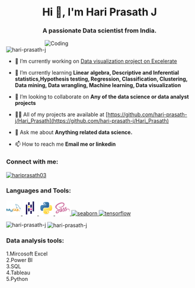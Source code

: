 <h1 align="center">Hi 👋, I'm Hari Prasath J</h1>
<h3 align="center">A passionate Data scientist from India.</h3>

<img align="right" alt="Coding" width="400" src="https://intellipaat.com/blog/wp-content/uploads/2015/07/Big-Data.gif">

<p align="left"> <img src="https://komarev.com/ghpvc/?username=hari-prasath-j&label=Profile%20views&color=0e75b6&style=flat" alt="hari-prasath-j" /> </p>

- 🔭 I’m currently working on [Data visualization project on Excelerate](https://experience.4excelerate.org/projects/external?category=Internship&page=1&tab=0&pageSize=6)

- 🌱 I’m currently learning **Linear algebra, Descriptive and Inferential statistics,Hypothesis testing, Regression, Classification, Clustering, Data mining, Data wrangling, Machine learning, Data visualization**

- 👯 I’m looking to collaborate on **Any of the data science or data analyst projects**

- 👨‍💻 All of my projects are available at [https://github.com/hari-prasath-j/Hari_Prasath](https://github.com/hari-prasath-j/Hari_Prasath)

- 💬 Ask me about **Anything related data science.**

- 📫 How to reach me **Email me or linkedin**

<h3 align="left">Connect with me:</h3>
<p align="left">
<a href="https://linkedin.com/in/hariprasath03" target="blank"><img align="center" src="https://raw.githubusercontent.com/rahuldkjain/github-profile-readme-generator/master/src/images/icons/Social/linked-in-alt.svg" alt="hariprasath03" height="30" width="40" /></a>
</p>

<h3 align="left">Languages and Tools:</h3>
<p align="left"> <a href="https://www.mysql.com/" target="_blank" rel="noreferrer"> <img src="https://raw.githubusercontent.com/devicons/devicon/master/icons/mysql/mysql-original-wordmark.svg" alt="mysql" width="40" height="40"/> </a> <a href="https://pandas.pydata.org/" target="_blank" rel="noreferrer"> <img src="https://raw.githubusercontent.com/devicons/devicon/2ae2a900d2f041da66e950e4d48052658d850630/icons/pandas/pandas-original.svg" alt="pandas" width="40" height="40"/> </a> <a href="https://www.python.org" target="_blank" rel="noreferrer"> <img src="https://raw.githubusercontent.com/devicons/devicon/master/icons/python/python-original.svg" alt="python" width="40" height="40"/> </a> <a href="https://sass-lang.com" target="_blank" rel="noreferrer"> <img src="https://raw.githubusercontent.com/devicons/devicon/master/icons/sass/sass-original.svg" alt="sass" width="40" height="40"/> </a> <a href="https://seaborn.pydata.org/" target="_blank" rel="noreferrer"> <img src="https://seaborn.pydata.org/_images/logo-mark-lightbg.svg" alt="seaborn" width="40" height="40"/> </a> <a href="https://www.tensorflow.org" target="_blank" rel="noreferrer"> <img src="https://www.vectorlogo.zone/logos/tensorflow/tensorflow-icon.svg" alt="tensorflow" width="40" height="40"/> </a> </p>

<p><img align="left" src="https://github-readme-stats.vercel.app/api/top-langs?username=hari-prasath-j&show_icons=true&locale=en&layout=compact" alt="hari-prasath-j" /></p>

<p>&nbsp;<img align="center" src="https://github-readme-stats.vercel.app/api?username=hari-prasath-j&show_icons=true&locale=en" alt="hari-prasath-j" /></p>



<h3 align="left">Data analysis tools:</h3>
1.Mircosoft Excel<br>
2.Power BI <br>
3.SQL <br>
4.Tableau<br>
5.Python<br>
